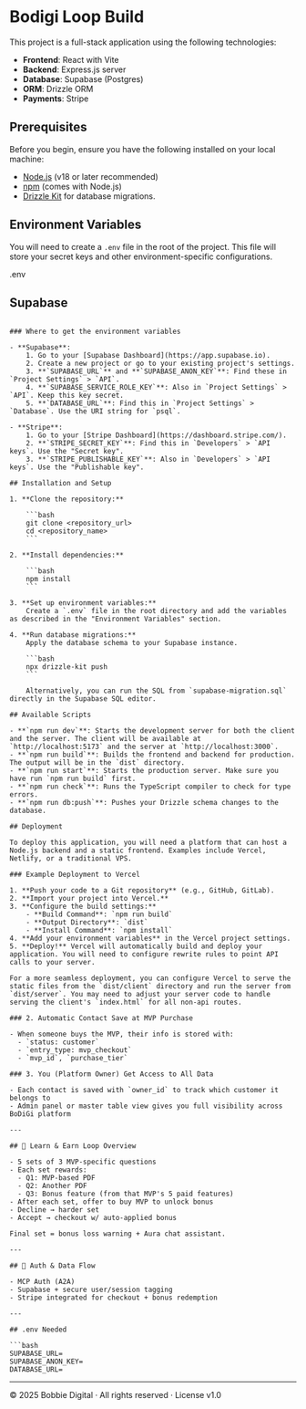 # Bodigi Loop Build

This project is a full-stack application using the following technologies:

- **Frontend**: React with Vite
- **Backend**: Express.js server
- **Database**: Supabase (Postgres)
- **ORM**: Drizzle ORM
- **Payments**: Stripe

## Prerequisites

Before you begin, ensure you have the following installed on your local machine:

- [Node.js](https://nodejs.org/en/) (v18 or later recommended)
- [npm](https://www.npmjs.com/) (comes with Node.js)
- [Drizzle Kit](https://orm.drizzle.team/kit-docs/overview) for database migrations.

## Environment Variables

You will need to create a `.env` file in the root of the project. This file will store your secret keys and other environment-specific configurations.

.env

## Supabase

```

### Where to get the environment variables

- **Supabase**:
    1. Go to your [Supabase Dashboard](https://app.supabase.io).
    2. Create a new project or go to your existing project's settings.
    3. **`SUPABASE_URL`** and **`SUPABASE_ANON_KEY`**: Find these in `Project Settings` > `API`.
    4. **`SUPABASE_SERVICE_ROLE_KEY`**: Also in `Project Settings` > `API`. Keep this key secret.
    5. **`DATABASE_URL`**: Find this in `Project Settings` > `Database`. Use the URI string for `psql`.

- **Stripe**:
    1. Go to your [Stripe Dashboard](https://dashboard.stripe.com/).
    2. **`STRIPE_SECRET_KEY`**: Find this in `Developers` > `API keys`. Use the "Secret key".
    3. **`STRIPE_PUBLISHABLE_KEY`**: Also in `Developers` > `API keys`. Use the "Publishable key".

## Installation and Setup

1. **Clone the repository:**

    ```bash
    git clone <repository_url>
    cd <repository_name>
    ```

2. **Install dependencies:**

    ```bash
    npm install
    ```

3. **Set up environment variables:**
    Create a `.env` file in the root directory and add the variables as described in the "Environment Variables" section.

4. **Run database migrations:**
    Apply the database schema to your Supabase instance.

    ```bash
    npx drizzle-kit push
    ```

    Alternatively, you can run the SQL from `supabase-migration.sql` directly in the Supabase SQL editor.

## Available Scripts

- **`npm run dev`**: Starts the development server for both the client and the server. The client will be available at `http://localhost:5173` and the server at `http://localhost:3000`.
- **`npm run build`**: Builds the frontend and backend for production. The output will be in the `dist` directory.
- **`npm run start`**: Starts the production server. Make sure you have run `npm run build` first.
- **`npm run check`**: Runs the TypeScript compiler to check for type errors.
- **`npm run db:push`**: Pushes your Drizzle schema changes to the database.

## Deployment

To deploy this application, you will need a platform that can host a Node.js backend and a static frontend. Examples include Vercel, Netlify, or a traditional VPS.

### Example Deployment to Vercel

1. **Push your code to a Git repository** (e.g., GitHub, GitLab).
2. **Import your project into Vercel.**
3. **Configure the build settings:**
    - **Build Command**: `npm run build`
    - **Output Directory**: `dist`
    - **Install Command**: `npm install`
4. **Add your environment variables** in the Vercel project settings.
5. **Deploy!** Vercel will automatically build and deploy your application. You will need to configure rewrite rules to point API calls to your server.

For a more seamless deployment, you can configure Vercel to serve the static files from the `dist/client` directory and run the server from `dist/server`. You may need to adjust your server code to handle serving the client's `index.html` for all non-api routes.

### 2. Automatic Contact Save at MVP Purchase

- When someone buys the MVP, their info is stored with:
  - `status: customer`
  - `entry_type: mvp_checkout`
  - `mvp_id`, `purchase_tier`

### 3. You (Platform Owner) Get Access to All Data

- Each contact is saved with `owner_id` to track which customer it belongs to
- Admin panel or master table view gives you full visibility across BoDiGi platform

---

## 🔁 Learn & Earn Loop Overview

- 5 sets of 3 MVP-specific questions
- Each set rewards:
  - Q1: MVP-based PDF
  - Q2: Another PDF
  - Q3: Bonus feature (from that MVP's 5 paid features)
- After each set, offer to buy MVP to unlock bonus
- Decline → harder set
- Accept → checkout w/ auto-applied bonus

Final set = bonus loss warning + Aura chat assistant.

---

## 🔐 Auth & Data Flow

- MCP Auth (A2A)
- Supabase + secure user/session tagging
- Stripe integrated for checkout + bonus redemption

---

## .env Needed

```bash
SUPABASE_URL=
SUPABASE_ANON_KEY=
DATABASE_URL=
```

---

© 2025 Bobbie Digital · All rights reserved · License v1.0
